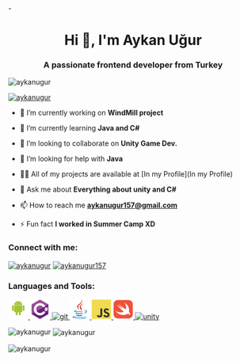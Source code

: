 -<h1 align="center">Hi 👋, I'm Aykan Uğur</h1>
<h3 align="center">A passionate frontend developer from Turkey</h3>

<p align="left"> <img src="https://komarev.com/ghpvc/?username=aykanugur&label=Profile%20views&color=0e75b6&style=flat" alt="aykanugur" /> </p>

<p align="left"> <a href="https://github.com/ryo-ma/github-profile-trophy"><img src="https://github-profile-trophy.vercel.app/?username=aykanugur" alt="aykanugur" /></a> </p>

- 🔭 I’m currently working on **WindMill project**

- 🌱 I’m currently learning **Java and C#**

- 👯 I’m looking to collaborate on **Unity Game Dev.**

- 🤝 I’m looking for help with **Java**

- 👨‍💻 All of my projects are available at [In my Profile](In my Profile)

- 💬 Ask me about **Everything about unity and C#**

- 📫 How to reach me **aykanugur157@gmail.com**

- ⚡ Fun fact **I worked in Summer Camp XD**

<h3 align="left">Connect with me:</h3>
<p align="left">
<a href="https://linkedin.com/in/aykanugur157" target="blank"><img align="center" src="https://raw.githubusercontent.com/rahuldkjain/github-profile-readme-generator/master/src/images/icons/Social/linked-in-alt.svg" alt="aykanugur" height="30" width="40" /></a>
<a href="https://instagram.com/aykanugur157" target="blank"><img align="center" src="https://raw.githubusercontent.com/rahuldkjain/github-profile-readme-generator/master/src/images/icons/Social/instagram.svg" alt="aykanugur157" height="30" width="40" /></a>
</p>

<h3 align="left">Languages and Tools:</h3>
<p align="left"> <a href="https://developer.android.com" target="_blank" rel="noreferrer"> <img src="https://raw.githubusercontent.com/devicons/devicon/master/icons/android/android-original-wordmark.svg" alt="android" width="40" height="40"/> </a> <a href="https://www.w3schools.com/cs/" target="_blank" rel="noreferrer"> <img src="https://raw.githubusercontent.com/devicons/devicon/master/icons/csharp/csharp-original.svg" alt="csharp" width="40" height="40"/> </a> <a href="https://git-scm.com/" target="_blank" rel="noreferrer"> <img src="https://www.vectorlogo.zone/logos/git-scm/git-scm-icon.svg" alt="git" width="40" height="40"/> </a> <a href="https://www.java.com" target="_blank" rel="noreferrer"> <img src="https://raw.githubusercontent.com/devicons/devicon/master/icons/java/java-original.svg" alt="java" width="40" height="40"/> </a> <a href="https://developer.mozilla.org/en-US/docs/Web/JavaScript" target="_blank" rel="noreferrer"> <img src="https://raw.githubusercontent.com/devicons/devicon/master/icons/javascript/javascript-original.svg" alt="javascript" width="40" height="40"/> </a> <a href="https://developer.apple.com/swift/" target="_blank" rel="noreferrer"> <img src="https://raw.githubusercontent.com/devicons/devicon/master/icons/swift/swift-original.svg" alt="swift" width="40" height="40"/> </a> <a href="https://unity.com/" target="_blank" rel="noreferrer"> <img src="https://www.vectorlogo.zone/logos/unity3d/unity3d-icon.svg" alt="unity" width="40" height="40"/> </a> </p>

<p><img align="left" src="https://github-readme-stats.vercel.app/api/top-langs?username=aykanugur&show_icons=true&locale=en&layout=compact" alt="aykanugur" /></p>

<p>&nbsp;<img align="center" src="https://github-readme-stats.vercel.app/api?username=aykanugur&show_icons=true&locale=en" alt="aykanugur" /></p>

<p><img align="center" src="https://github-readme-streak-stats.herokuapp.com/?user=aykanugur&" alt="aykanugur" /></p>
